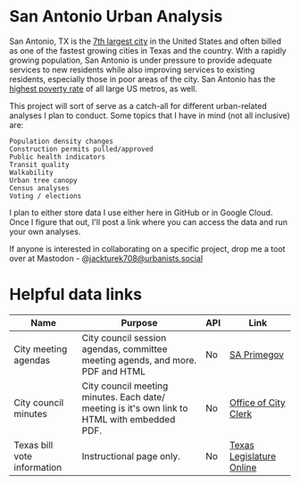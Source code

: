 # San Antonio Urban Analysis

San Antonio, TX is the [7th largest city](https://www.governing.com/community/people-are-moving-to-san-antonio-more-than-any-other-city) in the United States and often billed as one of the fastest growing cities in Texas and the country. With a rapidly growing population, San Antonio is under pressure to provide adequate services to new residents while also improving services to existing residents, especially those in poor areas of the city. San Antonio has the [highest poverty rate](https://sanantonioreport.org/census-san-antonio-most-impoverished-major-us-city/) of all large US metros, as well.

This project will sort of serve as a catch-all for different urban-related analyses I plan to conduct. Some topics that I have in mind (not all inclusive) are:

    Population density changes
    Construction permits pulled/approved
    Public health indicators
    Transit quality
    Walkability
    Urban tree canopy
    Census analyses
    Voting / elections

I plan to either store data I use either here in GitHub or in Google Cloud. Once I figure that out, I'll post a link where you can access the data and run your own analyses.

If anyone is interested in collaborating on a specific project, drop me a toot over at Mastodon - @jackturek708@urbanists.social

# Helpful data links
| Name | Purpose | API | Link | 
| ---- | ------- | --- | ---- | 
| City meeting agendas | City council session agendas, committee meeting agends, and more. PDF and HTML | No | [SA Primegov](https://sanantonio.primegov.com/public/portal?fromiframe=1) | 
| City council minutes | City council meeting minutes. Each date/ meeting is it's own link to HTML with embedded PDF. | No | [Office of City Clerk](https://www.sanantonio.gov/Clerk/Legislative/City-Council-Agendas-Minutes#132762778-meeting-minutes) | 
| Texas bill vote information | Instructional page only. | No | [Texas Legislature Online](https://capitol.texas.gov/Help/findvoteinfo.aspx) | 
